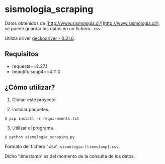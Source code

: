 # sismologia_scraping
Datos obtenidos de [http://www.sismologia.cl/](http://www.sismologia.cl/), se puede guardar los datos en un fichero `.csv`.

Utiliza driver [geckodriver - 0.31.0](https://github.com/mozilla/geckodriver/releases).


## Requisitos
* requests==2.27.1
* beautifulsoup4==4.11.0


## ¿Cómo utilizar?

1. Clonar este proyecto.

2. Instalar paquetes.
```
$ pip install -r requirements.txt
```

3. Utilizar el programa.
```
$ python sismologia_scraping.py
```


Formato del fichero '.csv': `sismologia-[timestamp].csv`.

Dicho 'timestamp' es del momento de la consulta de los datos.
